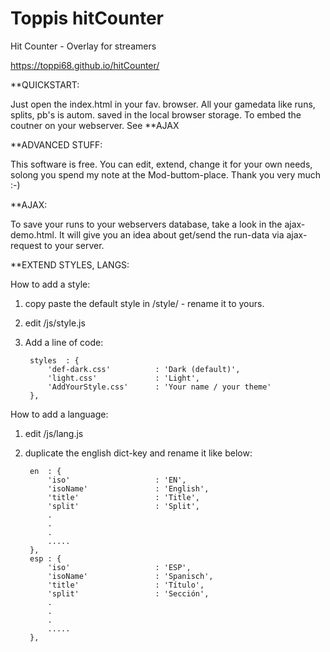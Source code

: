 # Toppis hitCounter
Hit Counter - Overlay for streamers

https://toppi68.github.io/hitCounter/

**QUICKSTART:

Just open the index.html in your fav. browser.
All your gamedata like runs, splits, pb's is autom. saved in the local browser storage.
To embed the coutner on your webserver. See **AJAX

**ADVANCED STUFF:

This software is free. You can edit, extend, change it for your own needs, 
solong you spend my note at the Mod-buttom-place. 
Thank you very much :-)

**AJAX:

To save your runs to your webservers database, take a look in the ajax-demo.html. 
It will give you an idea about get/send the run-data via ajax-request to your server.

**EXTEND STYLES, LANGS:

How to add a style:
1. copy paste the default style in /style/ - rename it to yours.
2. edit /js/style.js
3. Add a line of code:

		styles	: {
			'def-dark.css'			: 'Dark (default)',
			'light.css'				: 'Light',
			'AddYourStyle.css'		: 'Your name / your theme'
		},

How to add a language:
1. edit /js/lang.js
2. duplicate the english dict-key and rename it like below:

		en	: {
			'iso'					: 'EN',
			'isoName'				: 'English',
			'title'					: 'Title',
			'split'					: 'Split',
			.
			.
			.
			.....
		},
		esp	: {
			'iso'					: 'ESP',
			'isoName'				: 'Spanisch',
			'title'					: 'Título',
			'split'					: 'Sección',
			.
			.
			.
			.....
		},
